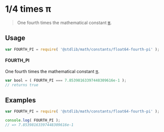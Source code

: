 # 1/4 times π

> One fourth times the mathematical constant [π][pi].

<section class="usage">

## Usage

``` javascript
var FOURTH_PI = require( '@stdlib/math/constants/float64-fourth-pi' );
```

#### FOURTH_PI

One fourth times the mathematical constant [π][pi].

``` javascript
var bool = ( FOURTH_PI === 7.85398163397448309616e-1 );
// returns true
```

</section>

<!-- /.usage -->


<section class="examples">

## Examples

<!-- TODO: better example -->

``` javascript
var FOURTH_PI = require( '@stdlib/math/constants/float64-fourth-pi' );

console.log( FOURTH_PI );
// => 7.85398163397448309616e-1
```

</section>

<!-- /.examples -->


<section class="links">

[pi]: https://en.wikipedia.org/wiki/Pi

</section>

<!-- /.links -->
